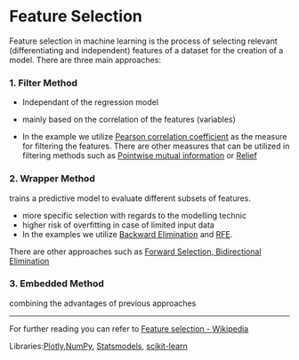 # Feature Selection

Feature selection in machine learning is the process of selecting relevant (differentiating and independent) features of a dataset for the creation of a model. There are three main approaches:

### 1. Filter Method

- Independant of the regression model
- mainly based on the correlation of the features (variables)

- In the example we utilize [Pearson correlation coefficient](https://en.wikipedia.org/wiki/Pearson_correlation_coefficient) as the measure for filtering the features. There are other measures that can be utilized in filtering methods such as [Pointwise mutual information](https://en.wikipedia.org/wiki/Pointwise_mutual_information) or [Relief](<https://en.wikipedia.org/wiki/Relief_(feature_selection)>)

### 2. Wrapper Method

trains a predictive model to evaluate different subsets of features.

- more specific selection with regards to the modelling technic
- higher risk of overfitting in case of limited input data
- In the examples we utilize [Backward Elimination](https://en.wikipedia.org/wiki/Stepwise_regression) and [RFE](https://link.springer.com/content/pdf/10.1023/A:1012487302797.pdf).

There are other approaches such as [Forward Selection, Bidirectional Elimination](https://en.wikipedia.org/wiki/Stepwise_regression)

### 3. Embedded Method

combining the advantages of previous approaches

---

For further reading you can refer to [Feature selection - Wikipedia](https://en.wikipedia.org/wiki/Feature_selection)

Libraries:[Plotly](https://plotly.com/python),[NumPy](https://numpy.org/), [Statsmodels](https://www.statsmodels.org/stable/index.html), [scikit-learn](https://scikit-learn.org/stable/index.html)
